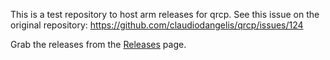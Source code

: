 This is a test repository to host arm releases for qrcp.
See this issue on the original repository:
https://github.com/claudiodangelis/qrcp/issues/124

Grab the releases from the
[Releases](https://github.com/claudiodangelis/qrcp-test-arm/releases) page.
